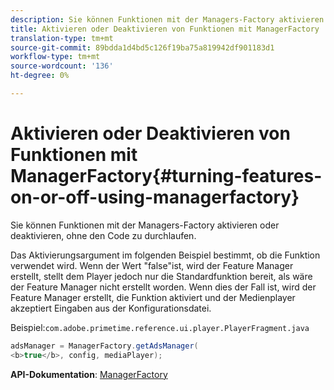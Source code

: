 ```yaml
---
description: Sie können Funktionen mit der Managers-Factory aktivieren oder deaktivieren, ohne den Code zu durchlaufen.
title: Aktivieren oder Deaktivieren von Funktionen mit ManagerFactory
translation-type: tm+mt
source-git-commit: 89bdda1d4bd5c126f19ba75a819942df901183d1
workflow-type: tm+mt
source-wordcount: '136'
ht-degree: 0%

---
```



# Aktivieren oder Deaktivieren von Funktionen mit ManagerFactory{#turning-features-on-or-off-using-managerfactory}

Sie können Funktionen mit der Managers-Factory aktivieren oder deaktivieren, ohne den Code zu durchlaufen.

Das Aktivierungsargument im folgenden Beispiel bestimmt, ob die Funktion verwendet wird. Wenn der Wert &quot;false&quot;ist, wird der Feature Manager erstellt, stellt dem Player jedoch nur die Standardfunktion bereit, als wäre der Feature Manager nicht erstellt worden. Wenn dies der Fall ist, wird der Feature Manager erstellt, die Funktion aktiviert und der Medienplayer akzeptiert Eingaben aus der Konfigurationsdatei.

Beispiel:`com.adobe.primetime.reference.ui.player.PlayerFragment.java`

```java
adsManager = ManagerFactory.getAdsManager( 
<b>true</b>, config, mediaPlayer);
```

**API-Dokumentation**:  [ManagerFactory](https://help.adobe.com/en_US/primetime/api/reference_implementation/android/javadoc/com/adobe/primetime/reference/manager/ManagerFactory.html)